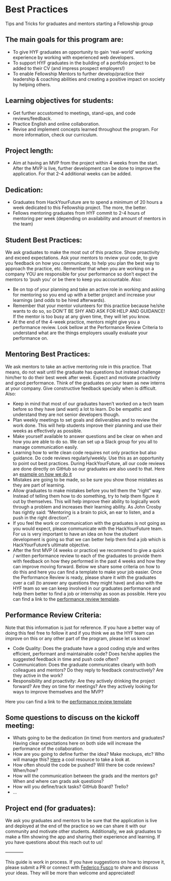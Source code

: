 


# Best Practices
Tips and Tricks for graduates and mentors starting a Fellowship group

## The main goals for this program are:
- To give HYF graduates an opportunity to gain ‘real-world’ working experience by working with experienced web developers.
- To support HYF graduates in the building of a portfolio project to be added to their CV (and impress prospect employers!)
- To enable Fellowship Mentors to further develop/practice their leadership & coaching abilities and creating a positive impact on society by helping others.

## Learning objectives for students:
- Get further accustomed to meetings, stand-ups, and code reviews/feedback.
- Practice English and online collaboration.
- Revise and implement concepts learned throughout the program. For more information, check our curriculum.

## Project length:
- Aim at having an MVP from the project within 4 weeks from the start. After the MVP is live, further development can be done to improve the application. For that 2-4 additional weeks can be added.

## Dedication:
- Graduates from HackYourFuture are to spend a minimum of 20 hours a week dedicated to this Fellowship project. The more, the better. 
- Fellows mentoring graduates from HYF commit to 2-4 hours of mentoring per week (depending on availability and amount of mentors in the team)

## Student Best Practices:
We ask graduates to make the most out of this practice. Show proactivity and exceed expectations. Ask your mentors to review your code, to give you feedback on how you communicate, to help you plan the best way to approach the practice, etc. Remember that when you are working on a company YOU are responsible for your performance so don’t expect the mentors to ‘push you’ or be there to keep you accountable.  Also:

- Be on top of your planning and take an active role in working and asking for mentoring so you end up with a better project and increase your learnings (and odds to be hired afterwards). 
- Remember that your mentor volunteers for this practice because he/she wants to do so, so DON'T BE SHY AND ASK FOR HELP AND GUIDANCE! If the mentor is too busy at any given time, they will let you know.
- At the end of the 4-week practice, mentors might give you a performance review. Look bellow at the Performance Review Criteria to understand what are the things employers usually evaluate your performance on.


## Mentoring Best Practices:
We ask mentors to take an active mentoring role in this practice. That means, do not wait until the graduate has questions but instead challenge him/her to do their best week after week. Expect and motivate proactivity and good performance. Think of the graduates on your team as new interns at your company. Give constructive feedback specially when is difficult. Also:

- Keep in mind  that most of our graduates haven’t worked on a tech team before so they have (and want) a lot to learn. Do be empathic and understand they are not senior developers though.
- Plan weekly meetings to set goals and deliverables and to review the work done. This will help students improve their planning and use their weeks as effectively as possible.
- Make yourself available to answer questions and be clear on when and how you are able to do so. We can set up a Slack group for you all to manage communication easily.
- Learning how to write clean code requires not only practice but also guidance. Do code reviews regularly/weekly. Use this as an opportunity to point out best practices. During HackYourFuture, all our code reviews are done directly on GitHub so our graduates are also used to that. Here an [example on how we do it](https://github.com/HackYourFuture/post-grad-ed/blob/master/how-to-code-review.md)
- Mistakes are going to be made, so be sure you show those mistakes as they are part of learning. 
- Allow graduates to make mistakes before you tell them the “right” way. Instead of telling them how to do something, try to help them figure it out by themselves. This will help improve their ability to logically work through a problem and increases their learning ability. As John Crosby has rightly said: “Mentoring is a brain to pick, an ear to listen, and a push in the right direction”.
- If you feel the work or communication with the graduates is not going as you would expect, please communicate with the HackYourFuture team. For us is very important to have an idea on how the student development is going so that we can better help them find a job which is HackYourFuture’s ultimate objective.
- After the first MVP (4 weeks or practice) we recommend to give a quick / written performance review to each of the graduates to provide them with feedback on how they performed in the past 4 weeks and how they can improve moving forward. Below we share some criteria on how to do this and here you can find a template to make your job easier. Once the Performance Review is ready, please share it with the graduates over a call (to answer any questions they might have) and also with the HYF team so we can keep involved in our graduates performance and help them better to find a job or internship as soon as possible. Here you can find a link to the [performance review template](https://docs.google.com/document/d/11X69WKezQn7X3TYW14RoV6RDiJM-G0HEhX7jT5ddDVo/copy).


## Performance Review Criteria:
Note that this information is just for reference. If you have a better way of doing this feel free to follow it and if you think we as the HYF team can improve on this or any other part of the program, please let us know!

- Code Quality: Does the graduate have a good coding style and writes efficient, performant and maintainable code? Does he/she applies the suggested feedback in time and push code often?
- Communication: Does the graduate communicates clearly with both colleagues and mentors? Do they reply to feedback constructively? Are they active in the work?
- Responsibility and proactivity: Are they actively drinking the project forward? Are they on time for meetings? Are they actively looking for ways to improve themselves and the MVP?

Here you can find a link to the [performance review template](https://docs.google.com/document/d/11X69WKezQn7X3TYW14RoV6RDiJM-G0HEhX7jT5ddDVo/copy)

## Some questions to discuss on the kickoff meeting:
- Whats going to be the dedication (in time) from mentors and graduates? Having clear expectations here on both side will increase the performance of the collaboration.
- How are you going to define further the idea? Make mockups, etc? Who will manage this? [Here](https://selftaughtcoders.com/creation-of-a-web-application/) a cool resource to take a look at.
- How often should the code be pushed? Will there be code reviews? When/how?
- How will the communication between the grads and the mentors go? When and where can grads ask questions? 
- How will you define/track tasks? GitHub Board? Trello?
- …

## Project end (for graduates):
We ask you graduates and mentors to be sure that the application is live and deployed at the end of the practice so we can share it with our community and motivate other students. Additionally, we ask graduates to make a film showing the app and sharing their experience and learning. If you have questions about this reach out to us!

————

This guide is work in process. If you have suggestions on how to improve it, please submit a PR or connect with [Federico Fusco](mailto:federico@hackyourfuture.net) to share and discuss your ideas. They will be more than welcome and appreciated! 
